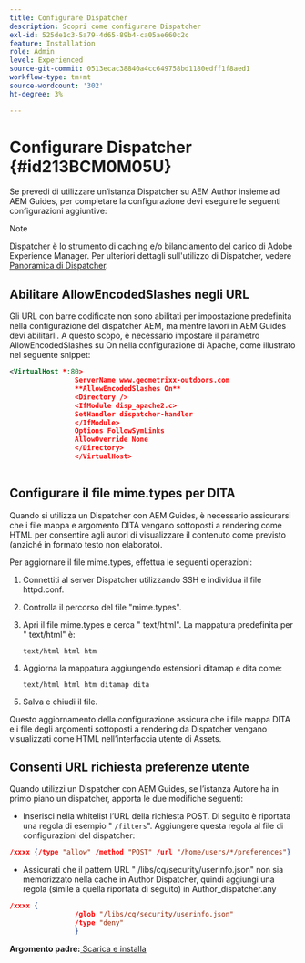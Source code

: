 ```yaml
---
title: Configurare Dispatcher
description: Scopri come configurare Dispatcher
exl-id: 525de1c3-5a79-4d65-89b4-ca05ae660c2c
feature: Installation
role: Admin
level: Experienced
source-git-commit: 0513ecac38840a4cc649758bd1180edff1f8aed1
workflow-type: tm+mt
source-wordcount: '302'
ht-degree: 3%

---
```


# Configurare Dispatcher {#id213BCM0M05U}

Se prevedi di utilizzare un’istanza Dispatcher su AEM Author insieme ad AEM Guides, per completare la configurazione devi eseguire le seguenti configurazioni aggiuntive:

>[!NOTE]
>
> Dispatcher è lo strumento di caching e/o bilanciamento del carico di Adobe Experience Manager. Per ulteriori dettagli sull&#39;utilizzo di Dispatcher, vedere [Panoramica di Dispatcher](https://experienceleague.adobe.com/docs/experience-manager-dispatcher/using/dispatcher.html?lang=en).

## Abilitare AllowEncodedSlashes negli URL

Gli URL con barre codificate non sono abilitati per impostazione predefinita nella configurazione del dispatcher AEM, ma mentre lavori in AEM Guides devi abilitarli. A questo scopo, è necessario impostare il parametro AllowEncodedSlashes su On nella configurazione di Apache, come illustrato nel seguente snippet:

```XML
<VirtualHost *:80>
                ServerName www.geometrixx-outdoors.com
                **AllowEncodedSlashes On**
                <Directory />
                <IfModule disp_apache2.c>
                SetHandler dispatcher-handler
                </IfModule>
                Options FollowSymLinks
                AllowOverride None
                </Directory>
                </VirtualHost>
            
```

## Configurare il file mime.types per DITA

Quando si utilizza un Dispatcher con AEM Guides, è necessario assicurarsi che i file mappa e argomento DITA vengano sottoposti a rendering come HTML per consentire agli autori di visualizzare il contenuto come previsto \(anziché in formato testo non elaborato\).

Per aggiornare il file mime.types, effettua le seguenti operazioni:

1. Connettiti al server Dispatcher utilizzando SSH e individua il file httpd.conf.

1. Controlla il percorso del file &quot;mime.types&quot;.

1. Apri il file mime.types e cerca &quot; text/html&quot;. La mappatura predefinita per &quot; text/html&quot; è:

   `text/html html htm`

1. Aggiorna la mappatura aggiungendo estensioni ditamap e dita come:

   `text/html html htm ditamap dita`

1. Salva e chiudi il file.


Questo aggiornamento della configurazione assicura che i file mappa DITA e i file degli argomenti sottoposti a rendering da Dispatcher vengano visualizzati come HTML nell’interfaccia utente di Assets.

## Consenti URL richiesta preferenze utente

Quando utilizzi un Dispatcher con AEM Guides, se l’istanza Autore ha in primo piano un dispatcher, apporta le due modifiche seguenti:

- Inserisci nella whitelist l’URL della richiesta POST. Di seguito è riportata una regola di esempio &quot; `/filters`&quot;. Aggiungere questa regola al file di configurazioni del dispatcher:

```json
/xxxx {/type "allow" /method "POST" /url "/home/users/*/preferences"}
```

- Assicurati che il pattern URL &quot; /libs/cq/security/userinfo.json&quot; non sia memorizzato nella cache in Author Dispatcher, quindi aggiungi una regola \(simile a quella riportata di seguito\) in Author\_dispatcher.any

```json
/xxxx {
                /glob "/libs/cq/security/userinfo.json"
                /type "deny"
                }
```

**Argomento padre:**[ Scarica e installa](download-install.md)
